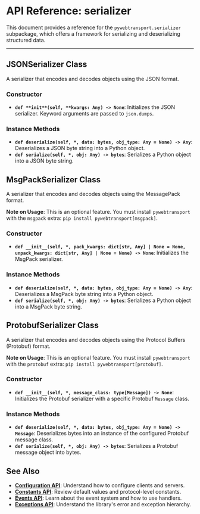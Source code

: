 # API Reference: serializer

This document provides a reference for the `pywebtransport.serializer` subpackage, which offers a framework for serializing and deserializing structured data.

---

## JSONSerializer Class

A serializer that encodes and decodes objects using the JSON format.

### Constructor

- **`def **init**(self, **kwargs: Any) -> None`**: Initializes the JSON serializer. Keyword arguments are passed to `json.dumps`.

### Instance Methods

- **`def deserialize(self, *, data: bytes, obj_type: Any = None) -> Any`**: Deserializes a JSON byte string into a Python object.
- **`def serialize(self, *, obj: Any) -> bytes`**: Serializes a Python object into a JSON byte string.

## MsgPackSerializer Class

A serializer that encodes and decodes objects using the MessagePack format.

**Note on Usage**: This is an optional feature. You must install `pywebtransport` with the `msgpack` extra: `pip install pywebtransport[msgpack]`.

### Constructor

- **`def __init__(self, *, pack_kwargs: dict[str, Any] | None = None, unpack_kwargs: dict[str, Any] | None = None) -> None`**: Initializes the MsgPack serializer.

### Instance Methods

- **`def deserialize(self, *, data: bytes, obj_type: Any = None) -> Any`**: Deserializes a MsgPack byte string into a Python object.
- **`def serialize(self, *, obj: Any) -> bytes`**: Serializes a Python object into a MsgPack byte string.

## ProtobufSerializer Class

A serializer that encodes and decodes objects using the Protocol Buffers (Protobuf) format.

**Note on Usage**: This is an optional feature. You must install `pywebtransport` with the `protobuf` extra: `pip install pywebtransport[protobuf]`.

### Constructor

- **`def __init__(self, *, message_class: type[Message]) -> None`**: Initializes the Protobuf serializer with a specific Protobuf `Message` class.

### Instance Methods

- **`def deserialize(self, *, data: bytes, obj_type: Any = None) -> Message`**: Deserializes bytes into an instance of the configured Protobuf message class.
- **`def serialize(self, *, obj: Any) -> bytes`**: Serializes a Protobuf message object into bytes.

## See Also

- **[Configuration API](config.md)**: Understand how to configure clients and servers.
- **[Constants API](constants.md)**: Review default values and protocol-level constants.
- **[Events API](events.md)**: Learn about the event system and how to use handlers.
- **[Exceptions API](exceptions.md)**: Understand the library's error and exception hierarchy.

